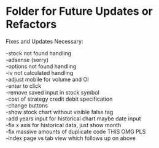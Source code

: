 # Folder for Future Updates or Refactors 

Fixes and Updates Necessary:

-stock not found handling \
-adsense (sorry) \
-options not found handling \
-iv not calculated handling \
-adjust mobile for volume and OI \
-enter to click \
-remove saved input in stock symbol \
-cost of strategy credit debit specification \
-change buttons \
-show stock chart without visible false tag \
-add years input for historical chart maybe date input \
-fix x axis for historical data, just show month \
-fix massive amounts of duplicate code THIS OMG PLS \
-index page vs tab view which follows up on above
